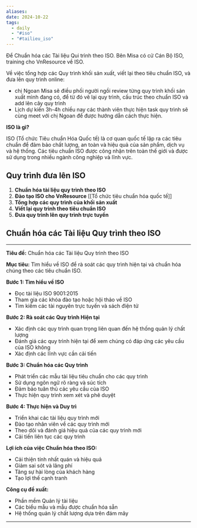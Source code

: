 ```yaml
---
aliases: 
date: 2024-10-22
tags:
  - daily
  - "#iso"
  - "#tailieu_iso"
---
```

Để Chuẩn hóa các Tài liệu Qui trình theo ISO.
Bên Misa có cử Cán Bộ ISO, training cho VnResource về ISO.

Về việc tổng hợp các Quy trình khối sản xuất, viết lại theo tiêu chuẩn ISO, và đưa lên quy trình online:
- chị Ngoan Misa sẽ điều phối người ngồi review từng quy trình khối sản xuất mình đang có, để từ đó vẽ lại quy trình, cấu trúc theo chuẩn ISO và add lên cây quy trình
- Lịch dự kiến 3h-4h chiều nay các thành viên thực hiện task quy trình sẽ cùng meet với chị Ngoan để được hướng dẫn cách thực hiện.

**ISO là gì?**

ISO (Tổ chức Tiêu chuẩn Hóa Quốc tế) là cơ quan quốc tế lập ra các tiêu chuẩn để đảm bảo chất lượng, an toàn và hiệu quả của sản phẩm, dịch vụ và hệ thống. Các tiêu chuẩn ISO được công nhận trên toàn thế giới và được sử dụng trong nhiều ngành công nghiệp và lĩnh vực.

 




Quy trình đưa lên ISO
--- 
1. **Chuẩn hóa tài liệu quy trình theo ISO**
2. **Đào tạo ISO cho VnResource** [[Tổ chức tiêu chuẩn hóa quốc tế]]
3. **Tổng hợp các quy trình của khối sản xuất**
4. **Viết lại quy trình theo tiêu chuẩn ISO**
5. **Đưa quy trình lên quy trình trực tuyến**



## Chuẩn hóa các Tài liệu Quy trình theo ISO
--- 
**Tiêu đề:** Chuẩn hóa các Tài liệu Quy trình theo ISO

**Mục tiêu:** Tìm hiểu về ISO để rà soát các quy trình hiện tại và chuẩn hóa chúng theo các tiêu chuẩn ISO.

**Bước 1: Tìm hiểu về ISO**

* Đọc tài liệu ISO 9001:2015
* Tham gia các khóa đào tạo hoặc hội thảo về ISO
* Tìm kiếm các tài nguyên trực tuyến và sách điện tử

**Bước 2: Rà soát các Quy trình Hiện tại**

* Xác định các quy trình quan trọng liên quan đến hệ thống quản lý chất lượng
* Đánh giá các quy trình hiện tại để xem chúng có đáp ứng các yêu cầu của ISO không
* Xác định các lĩnh vực cần cải tiến

**Bước 3: Chuẩn hóa các Quy trình**

* Phát triển các mẫu tài liệu tiêu chuẩn cho các quy trình
* Sử dụng ngôn ngữ rõ ràng và súc tích
* Đảm bảo tuân thủ các yêu cầu của ISO
* Thực hiện quy trình xem xét và phê duyệt

**Bước 4: Thực hiện và Duy trì**

* Triển khai các tài liệu quy trình mới
* Đào tạo nhân viên về các quy trình mới
* Theo dõi và đánh giá hiệu quả của các quy trình mới
* Cải tiến liên tục các quy trình

**Lợi ích của việc Chuẩn hóa theo ISO:**

* Cải thiện tính nhất quán và hiệu quả
* Giảm sai sót và lãng phí
* Tăng sự hài lòng của khách hàng
* Tạo lợi thế cạnh tranh

**Công cụ đề xuất:**

* Phần mềm Quản lý tài liệu
* Các biểu mẫu và mẫu được chuẩn hóa sẵn
* Hệ thống quản lý chất lượng dựa trên đám mây

 --- 


